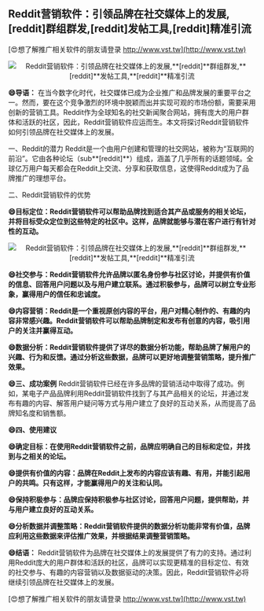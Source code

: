 ## **Reddit营销软件：引领品牌在社交媒体上的发展,**[reddit]**群组群发,**[reddit]**发帖工具,**[reddit]**精准引流**

[😍想了解推广相关软件的朋友请登录 http://www.vst.tw](http://www.vst.tw)

 <center><img src="https://vst.tw/MP4/tuiguang/png/2.png" alt="Reddit营销软件：引领品牌在社交媒体上的发展,**[reddit]**群组群发,**[reddit]**发帖工具,**[reddit]**精准引流"></center>

**😄导语：**
在当今数字化时代，社交媒体已成为企业推广和品牌发展的重要平台之一。然而，要在这个竞争激烈的环境中脱颖而出并实现可观的市场份额，需要采用创新的营销工具。Reddit作为全球知名的社交新闻聚合网站，拥有庞大的用户群体和活跃的社区，因此，Reddit营销软件应运而生。本文将探讨Reddit营销软件如何引领品牌在社交媒体上的发展。

一、Reddit的潜力
Reddit是一个由用户创建和管理的社交网站，被称为“互联网的前沿”。它由各种论坛（sub**[reddit]**）组成，涵盖了几乎所有的话题领域。全球亿万用户每天都会在Reddit上交流、分享和获取信息，这使得Reddit成为了品牌推广的理想平台。

二、Reddit营销软件的优势

**😄目标定位：Reddit营销软件可以帮助品牌找到适合其产品或服务的相关论坛，并将目标受众定位到这些特定的社区中。这样，品牌就能够与潜在客户进行有针对性的互动。**

 <center><img src="https://vst.tw/MP4/tuiguang/png/6.png" alt="Reddit营销软件：引领品牌在社交媒体上的发展,**[reddit]**群组群发,**[reddit]**发帖工具,**[reddit]**精准引流"></center>

**😄社交参与：Reddit营销软件允许品牌以匿名身份参与社区讨论，并提供有价值的信息、回答用户问题以及与用户建立联系。通过积极参与，品牌可以树立专业形象，赢得用户的信任和忠诚度。**

**😄内容营销：Reddit是一个重视原创内容的平台，用户对精心制作的、有趣的内容非常感兴趣。Reddit营销软件可以帮助品牌制定和发布有创意的内容，吸引用户的关注并赢得互动。**

**😄数据分析：Reddit营销软件提供了详尽的数据分析功能，帮助品牌了解用户的兴趣、行为和反馈。通过分析这些数据，品牌可以更好地调整营销策略，提升推广效果。**

**😄三、成功案例**
Reddit营销软件已经在许多品牌的营销活动中取得了成功。例如，某电子产品品牌利用Reddit营销软件找到了与其产品相关的论坛，并通过发布有趣的内容、解答用户疑问等方式与用户建立了良好的互动关系，从而提高了品牌知名度和销售额。

**😄四、使用建议**

**😄确定目标：在使用Reddit营销软件之前，品牌应明确自己的目标和定位，并找到与之相关的论坛。**

**😄提供有价值的内容：品牌在Reddit上发布的内容应该有趣、有用，并能引起用户的共鸣。只有这样，才能赢得用户的关注和认同。**

**😄保持积极参与：品牌应保持积极参与社区讨论，回答用户问题，提供帮助，并与用户建立良好的互动关系。**

**😄分析数据并调整策略：Reddit营销软件提供的数据分析功能非常有价值，品牌应利用这些数据来评估推广效果，并根据结果调整营销策略。**

**😄结语：**
Reddit营销软件为品牌在社交媒体上的发展提供了有力的支持。通过利用Reddit庞大的用户群体和活跃的社区，品牌可以实现更精准的目标定位、有效的社交参与、有趣的内容营销以及数据驱动的决策。因此，Reddit营销软件必将继续引领品牌在社交媒体上的发展。

[😍想了解推广相关软件的朋友请登录 http://www.vst.tw](http://www.vst.tw)




